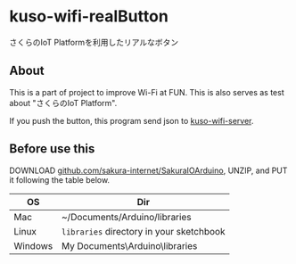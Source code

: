 # kuso-wifi-realButton
さくらのIoT Platformを利用したリアルなボタン


## About
This is a part of project to improve Wi-Fi at FUN. This is also serves as test about "さくらのIoT Platform".

If you push the button, this program send json to [kuso-wifi-server](https://github.com/uehara1414/kuso-wifi-server).


## Before use this
DOWNLOAD [github.com/sakura-internet/SakuraIOArduino](https://github.com/sakura-internet/SakuraIOArduino/archive/master.zip), UNZIP, and PUT it following the table below.

| OS | Dir |
| --- | --- |
| Mac | ~/Documents/Arduino/libraries |
| Linux | `libraries` directory in your sketchbook |
| Windows | My Documents\Arduino\libraries |
